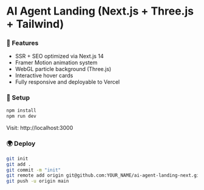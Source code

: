 # AI Agent Landing (Next.js + Three.js + Tailwind)

### 🚀 Features
- SSR + SEO optimized via Next.js 14
- Framer Motion animation system
- WebGL particle background (Three.js)
- Interactive hover cards
- Fully responsive and deployable to Vercel

### 🧰 Setup
```bash
npm install
npm run dev
```

Visit: http://localhost:3000

### 🌍 Deploy
```bash
git init
git add .
git commit -m "init"
git remote add origin git@github.com:YOUR_NAME/ai-agent-landing-next.git
git push -u origin main
```

